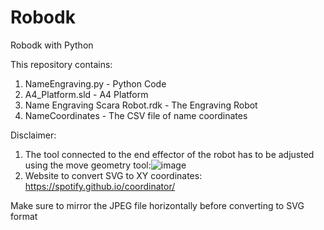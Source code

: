 # Robodk
Robodk with Python

This repository contains:

1) NameEngraving.py - Python Code
2) A4_Platform.sld  - A4 Platform
3) Name Engraving Scara Robot.rdk - The Engraving Robot 
4) NameCoordinates - The CSV file of name coordinates

Disclaimer: 
1) The tool connected to the end effector of the robot has to be adjusted using the move geometry tool:![image](https://user-images.githubusercontent.com/97818701/149647298-5eeba366-77a4-4d0f-b4cd-049567dc138e.png)
2) Website to convert SVG to XY coordinates:
https://spotify.github.io/coordinator/

Make sure to mirror the JPEG file horizontally before converting to SVG format
  
